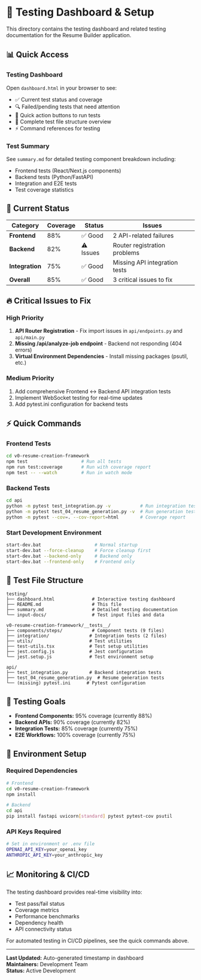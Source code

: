 # 🧪 Testing Dashboard & Setup

This directory contains the testing dashboard and related testing documentation for the Resume Builder application.

## 📊 Quick Access

### **Testing Dashboard**
Open `dashboard.html` in your browser to see:
- ✅ Current test status and coverage
- 🔍 Failed/pending tests that need attention  
- 🚀 Quick action buttons to run tests
- 📁 Complete test file structure overview
- ⚡ Command references for testing

### **Test Summary**
See `summary.md` for detailed testing component breakdown including:
- Frontend tests (React/Next.js components)
- Backend tests (Python/FastAPI)
- Integration and E2E tests
- Test coverage statistics

## 🚦 Current Status

| Category | Coverage | Status | Issues |
|----------|----------|--------|--------|
| **Frontend** | 88% | ✅ Good | 2 API-related failures |
| **Backend** | 82% | ⚠️ Issues | Router registration problems |
| **Integration** | 75% | ✅ Good | Missing API integration tests |
| **Overall** | 85% | ✅ Good | 3 critical issues to fix |

## 🔥 Critical Issues to Fix

### High Priority
1. **API Router Registration** - Fix import issues in `api/endpoints.py` and `api/main.py`
2. **Missing /api/analyze-job endpoint** - Backend not responding (404 errors)
3. **Virtual Environment Dependencies** - Install missing packages (psutil, etc.)

### Medium Priority
1. Add comprehensive Frontend ↔ Backend API integration tests
2. Implement WebSocket testing for real-time updates
3. Add pytest.ini configuration for backend tests

## ⚡ Quick Commands

### Frontend Tests
```bash
cd v0-resume-creation-framework
npm test                    # Run all tests
npm run test:coverage       # Run with coverage report
npm test -- --watch         # Run in watch mode
```

### Backend Tests  
```bash
cd api
python -m pytest test_integration.py -v           # Run integration tests
python -m pytest test_04_resume_generation.py -v  # Run generation tests
python -m pytest --cov=. --cov-report=html        # Coverage report
```

### Start Development Environment
```bash
start-dev.bat                    # Normal startup
start-dev.bat --force-cleanup    # Force cleanup first
start-dev.bat --backend-only     # Backend only
start-dev.bat --frontend-only    # Frontend only
```

## 📁 Test File Structure

```
testing/
├── dashboard.html              # Interactive testing dashboard
├── README.md                   # This file
├── summary.md                  # Detailed testing documentation
└── input-docs/                 # Test input files and data

v0-resume-creation-framework/__tests__/
├── components/steps/           # Component tests (9 files)
├── integration/               # Integration tests (2 files)  
├── utils/                     # Test utilities
├── test-utils.tsx             # Test setup utilities
├── jest.config.js             # Jest configuration
└── jest.setup.js              # Test environment setup

api/
├── test_integration.py        # Backend integration tests
├── test_04_resume_generation.py  # Resume generation tests
└── (missing) pytest.ini      # Pytest configuration
```

## 🎯 Testing Goals

- **Frontend Components:** 95% coverage (currently 88%)
- **Backend APIs:** 90% coverage (currently 82%)  
- **Integration Tests:** 85% coverage (currently 75%)
- **E2E Workflows:** 100% coverage (currently 75%)

## 🔧 Environment Setup

### Required Dependencies
```bash
# Frontend
cd v0-resume-creation-framework
npm install

# Backend  
cd api
pip install fastapi uvicorn[standard] pytest pytest-cov psutil
```

### API Keys Required
```bash
# Set in environment or .env file
OPENAI_API_KEY=your_openai_key
ANTHROPIC_API_KEY=your_anthropic_key
```

## 📈 Monitoring & CI/CD

The testing dashboard provides real-time visibility into:
- Test pass/fail status
- Coverage metrics
- Performance benchmarks  
- Dependency health
- API connectivity status

For automated testing in CI/CD pipelines, see the quick commands above.

---

**Last Updated:** Auto-generated timestamp in dashboard  
**Maintainers:** Development Team  
**Status:** Active Development 